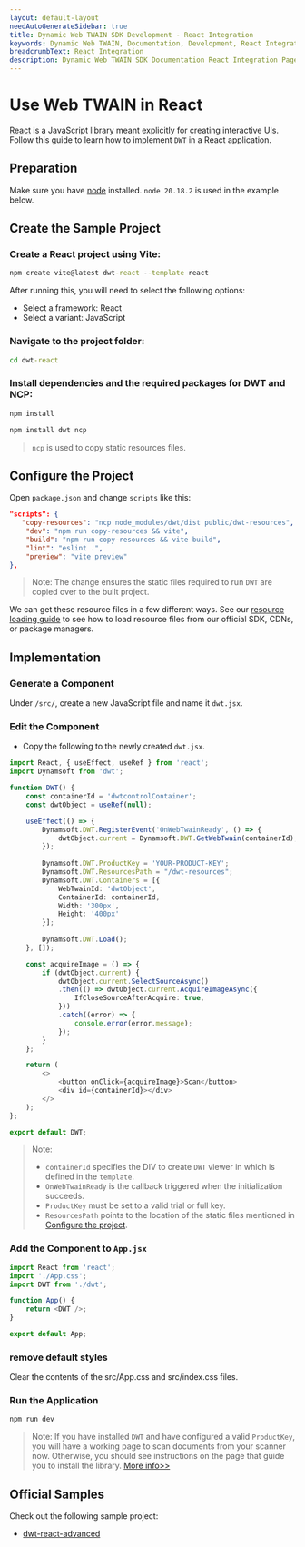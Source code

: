 ```yaml
---
layout: default-layout
needAutoGenerateSidebar: true
title: Dynamic Web TWAIN SDK Development - React Integration
keywords: Dynamic Web TWAIN, Documentation, Development, React Integration
breadcrumbText: React Integration
description: Dynamic Web TWAIN SDK Documentation React Integration Page
---
```


# Use Web TWAIN in React

[React](https://reactjs.org/) is a JavaScript library meant explicitly for creating interactive UIs. Follow this guide to learn how to implement `DWT` in a React application.

## Preparation

Make sure you have [node](https://nodejs.org/) installed. `node 20.18.2` is used in the example below.

## Create the Sample Project

### Create a React project using Vite:

``` cmd
npm create vite@latest dwt-react --template react
```

After running this, you will need to select the following options:
- Select a framework: React
- Select a variant: JavaScript

### Navigate to the project folder:

``` cmd
cd dwt-react
```

### Install dependencies and the required packages for DWT and NCP:

``` cmd
npm install
```

``` cmd
npm install dwt ncp
```

> `ncp` is used to copy static resources files.

## Configure the Project

Open `package.json` and change `scripts` like this:

``` json
"scripts": {
   "copy-resources": "ncp node_modules/dwt/dist public/dwt-resources",
    "dev": "npm run copy-resources && vite",
    "build": "npm run copy-resources && vite build",
    "lint": "eslint .",
    "preview": "vite preview"
},
```

> Note: The change ensures the static files required to run `DWT` are copied over to the built project.

We can get these resource files in a few different ways. See our [resource loading guide](/_articles/general-usage/resource-loading.md) to see how to load resource files from our official SDK, CDNs, or package managers.

## Implementation

### Generate a Component

Under `/src/`, create a new JavaScript file and name it `dwt.jsx`.

### Edit the Component

* Copy the following to the newly created `dwt.jsx`.

``` typescript
import React, { useEffect, useRef } from 'react';
import Dynamsoft from 'dwt';

function DWT() {
    const containerId = 'dwtcontrolContainer';
    const dwtObject = useRef(null);

    useEffect(() => {
        Dynamsoft.DWT.RegisterEvent('OnWebTwainReady', () => {
            dwtObject.current = Dynamsoft.DWT.GetWebTwain(containerId);
        });
        
        Dynamsoft.DWT.ProductKey = 'YOUR-PRODUCT-KEY';
        Dynamsoft.DWT.ResourcesPath = "/dwt-resources";
        Dynamsoft.DWT.Containers = [{
            WebTwainId: 'dwtObject',
            ContainerId: containerId,
            Width: '300px',
            Height: '400px'
        }];
        
        Dynamsoft.DWT.Load();
    }, []);

    const acquireImage = () => {
        if (dwtObject.current) {
            dwtObject.current.SelectSourceAsync()
            .then(() => dwtObject.current.AcquireImageAsync({
                IfCloseSourceAfterAcquire: true,
            }))
            .catch((error) => {
                console.error(error.message);
            });
        }
    };

    return (
        <>
            <button onClick={acquireImage}>Scan</button>
            <div id={containerId}></div>
        </>
    );
};

export default DWT;
```

> Note:
> * `containerId` specifies the DIV to create `DWT` viewer in which is defined in the `template`.
> * `OnWebTwainReady` is the callback triggered when the initialization succeeds.
> * `ProductKey` must be set to a valid trial or full key.
> * `ResourcesPath` points to the location of the static files mentioned in [Configure the project](#configure-the-project).

### Add the Component to `App.jsx`

``` javascript
import React from 'react';
import './App.css';
import DWT from './dwt';

function App() {
    return <DWT />;
}

export default App;
```

### remove default styles
Clear the contents of the src/App.css and src/index.css files.

### Run the Application

``` cmd
npm run dev
```

> Note: If you have installed `DWT` and have configured a valid `ProductKey`, you will have a working page to scan documents from your scanner now. Otherwise, you should see instructions on the page that guide you to install the library. [More info>>](/_articles/general-usage/initialization.md#installation-of-the-dynamsoft-service)

## Official Samples

Check out the following sample project:

* [dwt-react-advanced](https://github.com/Dynamsoft/web-twain-react-advanced)
